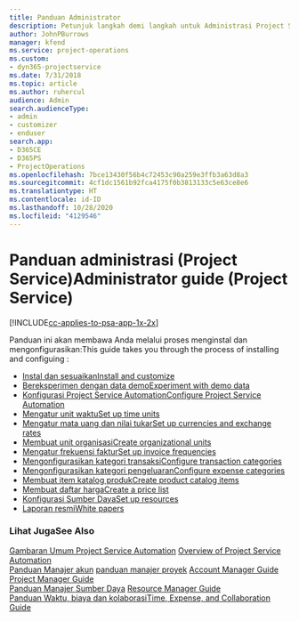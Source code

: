 ```yaml
---
title: Panduan Administrator
description: Petunjuk langkah demi langkah untuk Administrasi Project Service
author: JohnPBurrows
manager: kfend
ms.service: project-operations
ms.custom:
- dyn365-projectservice
ms.date: 7/31/2018
ms.topic: article
ms.author: ruhercul
audience: Admin
search.audienceType:
- admin
- customizer
- enduser
search.app:
- D365CE
- D365PS
- ProjectOperations
ms.openlocfilehash: 7bce13430f56b4c72453c90a259e3ffb3a63d8a3
ms.sourcegitcommit: 4cf1dc1561b92fca4175f0b3813133c5e63ce8e6
ms.translationtype: HT
ms.contentlocale: id-ID
ms.lasthandoff: 10/28/2020
ms.locfileid: "4129546"
---
```

# <a name="administrator-guide-project-service"></a><span data-ttu-id="70d6d-103">Panduan administrasi (Project Service)</span><span class="sxs-lookup"><span data-stu-id="70d6d-103">Administrator guide (Project Service)</span></span>

[!INCLUDE[cc-applies-to-psa-app-1x-2x](../includes/cc-applies-to-psa-app-1x-2x.md)]

<span data-ttu-id="70d6d-104">Panduan ini akan membawa Anda melalui proses menginstal dan mengonfigurasikan:</span><span class="sxs-lookup"><span data-stu-id="70d6d-104">This guide takes you through the process of installing and configuing :</span></span>  
  
- [<span data-ttu-id="70d6d-105">Instal dan sesuaikan</span><span class="sxs-lookup"><span data-stu-id="70d6d-105">Install and customize</span></span>](install-customize.md)
- [<span data-ttu-id="70d6d-106">Bereksperimen dengan data demo</span><span class="sxs-lookup"><span data-stu-id="70d6d-106">Experiment with demo data</span></span>](use-demo-data.md)
- [<span data-ttu-id="70d6d-107">Konfigurasi Project Service Automation</span><span class="sxs-lookup"><span data-stu-id="70d6d-107">Configure Project Service Automation</span></span>](configure.md)
- [<span data-ttu-id="70d6d-108">Mengatur unit waktu</span><span class="sxs-lookup"><span data-stu-id="70d6d-108">Set up time units</span></span>](set-up-time-units.md)
- [<span data-ttu-id="70d6d-109">Mengatur mata uang dan nilai tukar</span><span class="sxs-lookup"><span data-stu-id="70d6d-109">Set up currencies and exchange rates</span></span>](set-up-currencies-exchange-rates.md)
- [<span data-ttu-id="70d6d-110">Membuat unit organisasi</span><span class="sxs-lookup"><span data-stu-id="70d6d-110">Create organizational units</span></span>](create-organizational-units.md)
- [<span data-ttu-id="70d6d-111">Mengatur frekuensi faktur</span><span class="sxs-lookup"><span data-stu-id="70d6d-111">Set up invoice frequencies</span></span>](set-up-invoice-frequencies.md)
- [<span data-ttu-id="70d6d-112">Mengonfigurasikan kategori transaksi</span><span class="sxs-lookup"><span data-stu-id="70d6d-112">Configure transaction categories</span></span>](configure-transaction-categories.md)
- [<span data-ttu-id="70d6d-113">Mengonfigurasikan kategori pengeluaran</span><span class="sxs-lookup"><span data-stu-id="70d6d-113">Configure expense categories</span></span>](configure-expense-categories.md)
- [<span data-ttu-id="70d6d-114">Membuat item katalog produk</span><span class="sxs-lookup"><span data-stu-id="70d6d-114">Create product catalog items</span></span>](create-product-catalog-items.md)
- [<span data-ttu-id="70d6d-115">Membuat daftar harga</span><span class="sxs-lookup"><span data-stu-id="70d6d-115">Create a price list</span></span>](create-price-list.md)
- [<span data-ttu-id="70d6d-116">Konfigurasi Sumber Daya</span><span class="sxs-lookup"><span data-stu-id="70d6d-116">Set up resources</span></span>](set-up-resources.md)
- [<span data-ttu-id="70d6d-117">Laporan resmi</span><span class="sxs-lookup"><span data-stu-id="70d6d-117">White papers</span></span>](white-papers.md)
  
### <a name="see-also"></a><span data-ttu-id="70d6d-118">Lihat Juga</span><span class="sxs-lookup"><span data-stu-id="70d6d-118">See Also</span></span>  
 <span data-ttu-id="70d6d-119">[Gambaran Umum Project Service Automation](../psa/overview.md)  </span><span class="sxs-lookup"><span data-stu-id="70d6d-119">[Overview of Project Service Automation](../psa/overview.md)  </span></span>  
 <span data-ttu-id="70d6d-120">[Panduan Manajer akun](../psa/account-manager-guide.md) [panduan manajer proyek](../psa/project-manager-guide.md) </span><span class="sxs-lookup"><span data-stu-id="70d6d-120">[Account Manager Guide](../psa/account-manager-guide.md) [Project Manager Guide](../psa/project-manager-guide.md) </span></span>  
 <span data-ttu-id="70d6d-121">[Panduan Manajer Sumber Daya](../psa/resource-manager-guide.md) </span><span class="sxs-lookup"><span data-stu-id="70d6d-121">[Resource Manager Guide](../psa/resource-manager-guide.md) </span></span>  
 [<span data-ttu-id="70d6d-122">Panduan Waktu, biaya dan kolaborasi</span><span class="sxs-lookup"><span data-stu-id="70d6d-122">Time, Expense, and Collaboration Guide</span></span>](../psa/time-expense-collaboration-guide.md)
